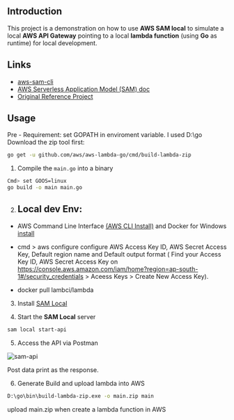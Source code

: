 ## Introduction
This project is a demonstration on how to use **AWS SAM local** to simulate a
local **AWS API Gateway** pointing to a local **lambda function** (using **Go** as runtime)
for local development.

## Links
- [aws-sam-cli](https://github.com/awslabs/aws-sam-cli)
- [AWS Serverless Application Model (SAM) doc](https://docs.aws.amazon.com/serverless-application-model/latest/developerguide/what-is-sam.html)
- [Original Reference Project](https://github.com/harryleesan/local-lambda-go)
## Usage

Pre - Requirement: set GOPATH in enviroment variable. I used D:\go
Download the zip tool first:
```bash
go get -u github.com/aws/aws-lambda-go/cmd/build-lambda-zip
```

1. Compile the `main.go` into a binary

  ```bash
  Cmd> set GOOS=linux
  go build -o main main.go
  ```
2. ## Local dev Env:
  - AWS Command Line Interface [(AWS CLI Install)](https://docs.aws.amazon.com/cli/latest/userguide/install-windows.html#install-msi-on-windows) and Docker for Windows [install](https://docs.docker.com/docker-for-windows/install/)
  - cmd > aws configure
  configure AWS Access Key ID,  AWS Secret Access Key, Default region name and Default output format ( Find your Access Key ID,  AWS Secret Access Key on  https://console.aws.amazon.com/iam/home?region=ap-south-1#/security_credentials  > Aceess Keys > Create New Access Key).

  - docker pull lambci/lambda

3. Install [SAM Local](https://github.com/awslabs/aws-sam-local)

4. Start the **SAM Local** server

  ```bash
  sam local start-api
  ```

5. Access the API via Postman

![sam-api](https://github.com/harryleesan/local-lambda-go/blob/master/screenshot/Sam-output.png)

 Post data print as the response.

6. Generate Build and upload lambda into AWS
```bash
D:\go\bin\build-lambda-zip.exe -o main.zip main
```
upload main.zip when create a lambda function in AWS



